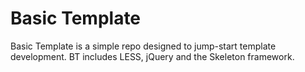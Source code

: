 # Basic Template

Basic Template is a simple repo designed to jump-start template development. BT includes LESS, jQuery and the Skeleton framework.